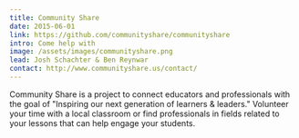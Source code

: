 ```yaml
---
title: Community Share
date: 2015-06-01
link: https://github.com/communityshare/communityshare
intro: Come help with
image: /assets/images/communityshare.png
lead: Josh Schachter & Ben Reynwar
contact: http://www.communityshare.us/contact/
---
```

Community Share is a project to connect educators and professionals with the goal of "Inspiring our next generation of learners & leaders." Volunteer your time with a local classroom or find professionals in fields related to your lessons that can help engage your students.
